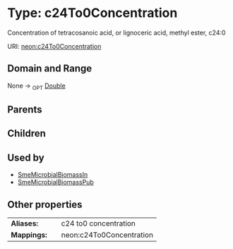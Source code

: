 
# Type: c24To0Concentration


Concentration of tetracosanoic acid, or lignoceric acid, methyl ester, c24:0

URI: [neon:c24To0Concentration](https://data.neonscience.org/c24To0Concentration)


## Domain and Range

None ->  <sub>OPT</sub> [Double](types/Double.md)

## Parents


## Children


## Used by

 * [SmeMicrobialBiomassIn](SmeMicrobialBiomassIn.md)
 * [SmeMicrobialBiomassPub](SmeMicrobialBiomassPub.md)

## Other properties

|  |  |  |
| --- | --- | --- |
| **Aliases:** | | c24 to0 concentration |
| **Mappings:** | | neon:c24To0Concentration |

